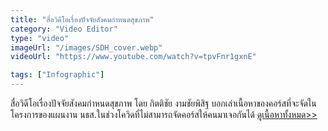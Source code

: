 ```yaml
---
title: "สื่อวิดีโอเรื่องปัจจัยสังคมกำหนดสุขภาพ"
category: "Video Editor"
type: "video"
imageUrl: "/images/SDH_cover.webp"
videoUrl: "https://www.youtube.com/watch?v=tpvFnr1gxnE"

tags: ["Infographic"]
---
```


สื่อวิดีโอเรื่องปัจจัยสังคมกำหนดสุขภาพ โดย กิตติชัย งามชัยพิสิฐ บอกเล่าเนื้อหาของคอร์สที่จะจัดในโครงการของแผนงาน นธส.ในช่วงโควิดที่ไม่สามารถจัดคอร์สให้คนมาเจอกันได้ <a href="https://roottogether.net/sdh/" target="_blank">ดูเนื้อหาทั้งหมด>></a>
